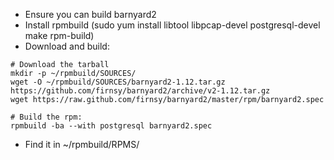 * Ensure you can build barnyard2
* Install rpmbuild (sudo yum install libtool libpcap-devel postgresql-devel make rpm-build)
* Download and build:
```
# Download the tarball
mkdir -p ~/rpmbuild/SOURCES/
wget -O ~/rpmbuild/SOURCES/barnyard2-1.12.tar.gz https://github.com/firnsy/barnyard2/archive/v2-1.12.tar.gz
wget https://raw.github.com/firnsy/barnyard2/master/rpm/barnyard2.spec

# Build the rpm:
rpmbuild -ba --with postgresql barnyard2.spec
```
* Find it in ~/rpmbuild/RPMS/
